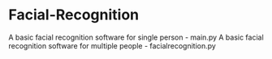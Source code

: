 # Facial-Recognition
A basic facial recognition software for single person - main.py
A basic facial recognition software for multiple people - facialrecognition.py
